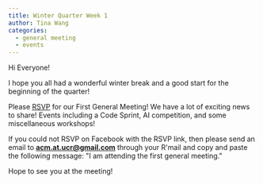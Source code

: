 ```yaml
---
title: Winter Quarter Week 1
author: Tina Wang
categories:
  - general meeting
  - events
---
```


Hi Everyone!

I hope you all had a wonderful winter break and a good start for the beginning of the quarter!


Please [RSVP](https://www.facebook.com/events/416556265159283/) for our First General Meeting!
We have a lot of exciting news to share! Events including a Code Sprint, AI competition, and some miscellaneous workshops!

If you could not RSVP on Facebook with the RSVP link, then please send an email to **acm.at.ucr@gmail.com** through your R'mail and copy and paste the following message: "I am attending the first general meeting."

Hope to see you at the meeting!



